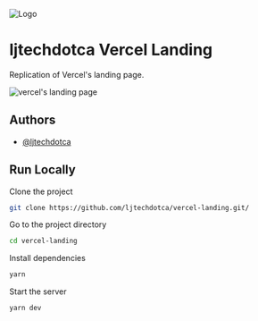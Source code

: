 ![Logo](https://ljtech.ca/76h/logo.png)

# ljtechdotca Vercel Landing

Replication of Vercel's landing page.

![vercel's landing page](https://i.imgur.com/lzUuOAI.gif)

## Authors

- [@ljtechdotca](https://www.github.com/ljtechdotca)

## Run Locally

Clone the project

```bash
git clone https://github.com/ljtechdotca/vercel-landing.git/
```

Go to the project directory

```bash
cd vercel-landing
```

Install dependencies

```bash
yarn
```

Start the server

```bash
yarn dev
```

